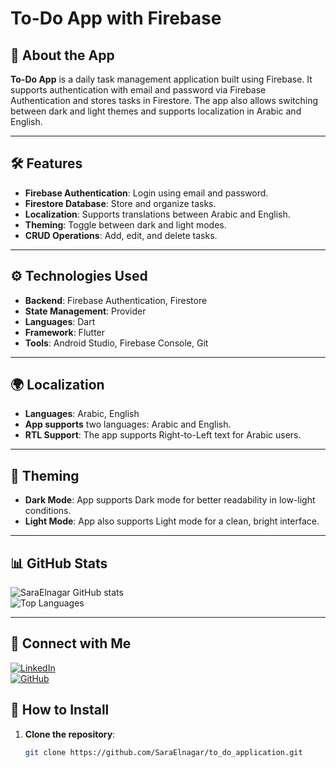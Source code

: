 # To-Do App with Firebase

## 🚀 About the App

**To-Do App** is a daily task management application built using Firebase. It supports
authentication with email and password via Firebase Authentication and stores tasks in Firestore.
The app also allows switching between dark and light themes and supports localization in Arabic and
English.

---

## 🛠️ Features

- **Firebase Authentication**: Login using email and password.
- **Firestore Database**: Store and organize tasks.
- **Localization**: Supports translations between Arabic and English.
- **Theming**: Toggle between dark and light modes.
- **CRUD Operations**: Add, edit, and delete tasks.

---

## ⚙️ Technologies Used

- **Backend**: Firebase Authentication, Firestore
- **State Management**: Provider
- **Languages**: Dart
- **Framework**: Flutter
- **Tools**: Android Studio, Firebase Console, Git

---

## 🌍 Localization

- **Languages**: Arabic, English
- **App supports** two languages: Arabic and English.
- **RTL Support**: The app supports Right-to-Left text for Arabic users.

---

## 🎨 Theming

- **Dark Mode**: App supports Dark mode for better readability in low-light conditions.
- **Light Mode**: App also supports Light mode for a clean, bright interface.

---

## 📊 GitHub Stats

![SaraElnagar GitHub stats](https://github-readme-stats.vercel.app/api?username=SaraElnagar&show_icons=true&theme=radical)  
![Top Languages](https://github-readme-stats.vercel.app/api/top-langs/?username=SaraElnagar&layout=compact&theme=radical)

---

## 🤝 Connect with Me

[![LinkedIn](https://img.shields.io/badge/LinkedIn-blue?style=flat-square&logo=linkedin&logoColor=white)](https://www.linkedin.com/in/sara-samir-990738341)  
[![GitHub](https://img.shields.io/badge/GitHub-black?style=flat-square&logo=github&logoColor=white)](https://github.com/SaraElnagar)

## 📂 How to Install

1. **Clone the repository**:
   ```bash
   git clone https://github.com/SaraElnagar/to_do_application.git